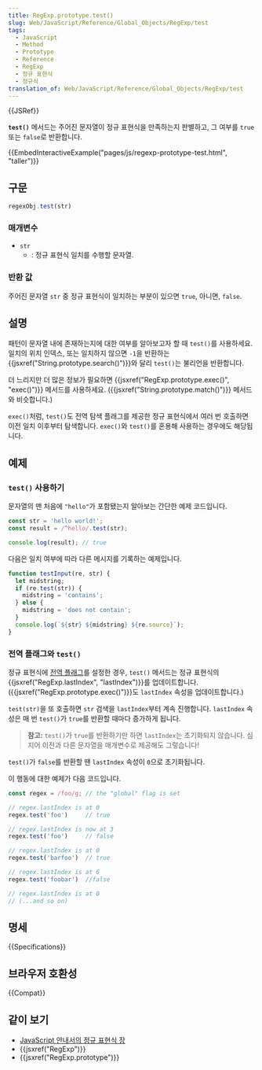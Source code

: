 ```yaml
---
title: RegExp.prototype.test()
slug: Web/JavaScript/Reference/Global_Objects/RegExp/test
tags:
  - JavaScript
  - Method
  - Prototype
  - Reference
  - RegExp
  - 정규 표현식
  - 정규식
translation_of: Web/JavaScript/Reference/Global_Objects/RegExp/test
---
```


{{JSRef}}

**`test()`** 메서드는 주어진 문자열이 정규 표현식을 만족하는지 판별하고, 그 여부를 `true` 또는 `false`로 반환합니다.

{{EmbedInteractiveExample("pages/js/regexp-prototype-test.html", "taller")}}

## 구문

```js
regexObj.test(str)
```

### 매개변수

- `str`
  - : 정규 표현식 일치를 수행할 문자열.

### 반환 값

주어진 문자열 `str` 중 정규 표현식이 일치하는 부분이 있으면 `true`, 아니면, `false`.

## 설명

패턴이 문자열 내에 존재하는지에 대한 여부를 알아보고자 할 때 `test()`를 사용하세요. 일치의 위치 인덱스, 또는 일치하지 않으면 `-1`을 반환하는 {{jsxref("String.prototype.search()")}}와 달리 `test()`는 불리언을 반환합니다.

더 느리지만 더 많은 정보가 필요하면 {{jsxref("RegExp.prototype.exec()", "exec()")}} 메서드를 사용하세요. ({{jsxref("String.prototype.match()")}} 메서드와 비슷합니다.)

`exec()`처럼, `test()`도 전역 탐색 플래그를 제공한 정규 표현식에서 여러 번 호출하면 이전 일치 이후부터 탐색합니다. `exec()`와 `test()`를 혼용해 사용하는 경우에도 해당됩니다.

## 예제

### `test()` 사용하기

문자열의 맨 처음에 `"hello"`가 포함됐는지 알아보는 간단한 예제 코드입니다.

```js
const str = 'hello world!';
const result = /^hello/.test(str);

console.log(result); // true
```

다음은 일치 여부에 따라 다른 메시지를 기록하는 예제입니다.

```js
function testInput(re, str) {
  let midstring;
  if (re.test(str)) {
    midstring = 'contains';
  } else {
    midstring = 'does not contain';
  }
  console.log(`${str} ${midstring} ${re.source}`);
}
```

### 전역 플래그와 `test()`

정규 표현식에 [전역 플래그](/ko/docs/Web/JavaScript/Guide/Regular_Expressions#플래그를_사용한_고급검색)를 설정한 경우, `test()` 메서드는 정규 표현식의 {{jsxref("RegExp.lastIndex", "lastIndex")}}를 업데이트합니다. ({{jsxref("RegExp.prototype.exec()")}}도 `lastIndex` 속성을 업데이트합니다.)

`test(str)`을 또 호출하면 `str` 검색을 `lastIndex`부터 계속 진행합니다. `lastIndex` 속성은 매 번 `test()`가 `true`를 반환할 때마다 증가하게 됩니다.

> **참고:** `test()`가 `true`를 반환하기만 하면 `lastIndex`는 초기화되지 않습니다. 심지어 이전과 다른 문자열을 매개변수로 제공해도 그렇습니다!

`test()`가 `false`를 반환할 땐 `lastIndex` 속성이 `0`으로 초기화됩니다.

이 행동에 대한 예제가 다음 코드입니다.

```js
const regex = /foo/g; // the "global" flag is set

// regex.lastIndex is at 0
regex.test('foo')     // true

// regex.lastIndex is now at 3
regex.test('foo')     // false

// regex.lastIndex is at 0
regex.test('barfoo')  // true

// regex.lastIndex is at 6
regex.test('foobar')  //false

// regex.lastIndex is at 0
// (...and so on)
```

## 명세

{{Specifications}}

## 브라우저 호환성

{{Compat}}

## 같이 보기

- [JavaScript 안내서의 정규 표현식 장](/ko/docs/Web/JavaScript/Guide/Regular_Expressions)
- {{jsxref("RegExp")}}
- {{jsxref("RegExp.prototype")}}
